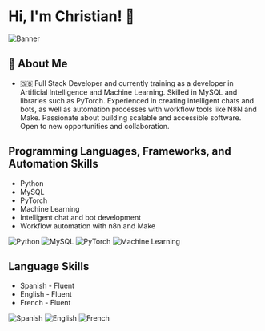 
# Hi, I'm Christian! 👋

![Banner](banner_profile.pgc.png)


## 🚀 About Me


- 🇬🇧 Full Stack Developer and currently training as a developer in Artificial Intelligence and Machine Learning. Skilled in MySQL and libraries such as PyTorch. Experienced in creating intelligent chats and bots, as well as automation processes with workflow tools like N8N and Make. Passionate about building scalable and accessible software. Open to new opportunities and collaboration.





## Programming Languages, Frameworks, and Automation Skills

- Python  
- MySQL  
- PyTorch  
- Machine Learning  
- Intelligent chat and bot development  
- Workflow automation with n8n and Make  

![Python](https://img.shields.io/badge/-Python-315192?style=flat&logo=python&logoColor=white) ![MySQL](https://img.shields.io/badge/-MySQL-4479A1?style=flat&logo=mysql&logoColor=white) ![PyTorch](https://img.shields.io/badge/-PyTorch-EE4C2C?style=flat&logo=pytorch&logoColor=white) ![Machine Learning](https://img.shields.io/badge/-Machine%20Learning-4B6EAF?style=flat)


## Language Skills

- Spanish - Fluent  
- English - Fluent  
- French - Fluent  

![Spanish](https://img.shields.io/badge/Spanish-Fluent-brightgreen?style=flat&logo=appveyor) ![English](https://img.shields.io/badge/English-Fluent-brightgreen?style=flat&logo=appveyor) ![French](https://img.shields.io/badge/French-Fluent-brightgreen?style=flat&logo=appveyor)


